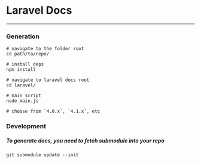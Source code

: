 # Laravel Docs
--------------

### Generation
```
# navigate to the folder root
cd path/to/repo/

# install deps
npm install

# navigate to laravel docs root
cd laravel/

# main script
node main.js

# choose from `4.0.x`, `4.1.x`, etc
```


### Development

##### To generate docs, you need to fetch submodule into your repo
```
git submodule update --init
```
